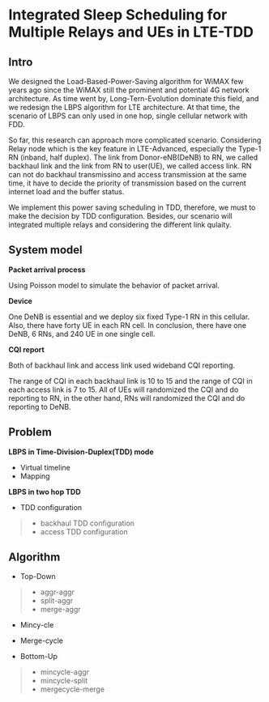 # Integrated Sleep Scheduling for Multiple Relays and UEs in LTE-TDD

## Intro

We designed the Load-Based-Power-Saving algorithm for WiMAX few years ago since the WiMAX still the prominent and potential 4G network architecture. As time went by, Long-Tern-Evolution dominate this field, and we redesign the LBPS algorithm for LTE architecture. At that time, the scenario of LBPS can only used in one hop, single cellular network with FDD.

So far, this research can approach more complicated scenario. Considering Relay node which is the key feature in LTE-Advanced, especially the Type-1 RN (inband, half duplex). The link from Donor-eNB(DeNB) to RN, we called backhaul link and the link from RN to user(UE), we called access link. RN can not do backhaul transmissino and access transmission at the same time, it have to decide the priority of transmission based on the current internet load and the buffer status.

We implement this power saving scheduling in TDD, therefore, we must to make the decision by TDD configuration. Besides, our scenario will integrated multiple relays and considering the different link qulaity.

## System model

**Packet arrival process**

Using Poisson model to simulate the behavior of packet arrival.

**Device**

One DeNB is essential and we deploy six fixed Type-1 RN in this cellular. Also, there have forty UE in each RN cell.
In conclusion, there have one DeNB, 6 RNs, and 240 UE in one single cell.

**CQI report**

Both of backhaul link and access link used wideband CQI reporting.

The range of CQI in each backhaul link is 10 to 15 and the range of CQI in each access link is 7 to 15. All of UEs will randomized the CQI and do reporting to RN, in the other hand, RNs will randomized the CQI and do reporting to DeNB.

## Problem

**LBPS in Time-Division-Duplex(TDD) mode**

* Virtual timeline
* Mapping

**LBPS in two hop TDD**

* TDD configuration
> * backhaul TDD configuration
> * access TDD configuration

## Algorithm

* Top-Down
> * aggr-aggr
> * split-aggr
> * merge-aggr

* Mincy-cle

* Merge-cycle

* Bottom-Up
> * mincycle-aggr
> * mincycle-split
> * mergecycle-merge